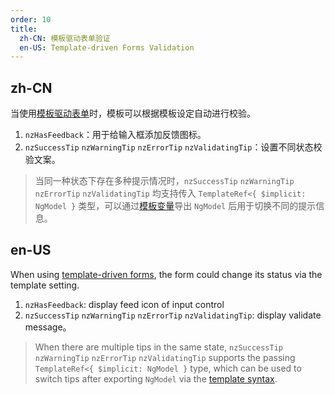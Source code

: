 ```yaml
---
order: 10
title:
  zh-CN: 模板驱动表单验证
  en-US: Template-driven Forms Validation
---
```


## zh-CN

当使用[模板驱动表单](https://angular.cn/guide/forms/template-driven-forms)时，模板可以根据模板设定自动进行校验。

1. `nzHasFeedback`：用于给输入框添加反馈图标。
2. `nzSuccessTip` `nzWarningTip` `nzErrorTip` `nzValidatingTip`：设置不同状态校验文案。
> 当同一种状态下存在多种提示情况时，`nzSuccessTip` `nzWarningTip` `nzErrorTip` `nzValidatingTip` 均支持传入 `TemplateRef<{ $implicit: NgModel }` 类型，可以通过[模板变量](https://www.angular.cn/guide/template-syntax)导出 `NgModel` 后用于切换不同的提示信息。


## en-US

When using [template-driven forms](https://angular.dev/guide/forms/template-driven-forms), the form could change its status via the template setting.

1. `nzHasFeedback`: display feed icon of input control
2. `nzSuccessTip` `nzWarningTip` `nzErrorTip` `nzValidatingTip`: display validate message。
> When there are multiple tips in the same state, `nzSuccessTip` `nzWarningTip` `nzErrorTip` `nzValidatingTip` supports the passing `TemplateRef<{ $implicit: NgModel }` type, which can be used to switch tips after exporting `NgModel` via the [template syntax](https://angular.dev/guide/templates).
